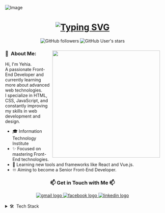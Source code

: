 ![Image](https://github.com/user-attachments/assets/ed223119-b138-4397-a0fb-9e26bab71bf9)

<div align="center">
    <h1>
        <a href="https://git.io/typing-svg">
            <img src="https://readme-typing-svg.herokuapp.com?font=Fira+Code&weight=700&size=30&pause=1000&center=true&vCenter=true&width=1000&lines=Hi+There+%F0%9F%91%8B+!;I+am+Yehia+%F0%9F%98%84;I+am+a+Front+End+Developer+%F0%9F%92%BB" alt="Typing SVG" />
        </a>
    </h1>
</div>

<div align="center">
    <img alt="GitHub followers" src="https://img.shields.io/github/followers/Yehia?logo=github">
    <img alt="GitHub User's stars" src="https://img.shields.io/github/stars/Yehia?logo=github">
</div>

<h3> 🤵 &nbsp;About Me: <img src="https://raw.githubusercontent.com/sanjay-kv/sanjay-kv/main/Assets/illustration.png" min-width="300px" max-width="300px" width="350px" align="right"></h3>
<div>
    <p>
        Hi, I'm Yehia. <br>
        A passionate Front-End Developer and <br>currently learning more about advanced web technologies.<br>
        I specialize in HTML, CSS, JavaScript, and constantly improving my skills in web development and design.
    </p>
    <ul>
        <li>🎓 Information Technology Institute</li>
        <li>✨ Focused on mastering Front-End technologies.</li>
        <li>🌱 Learning new tools and frameworks like React and Vue.js.</li>
        <li>♾️ Aiming to become a Senior Front-End Developer.</li>
    </ul>
</div>

<div align="center">
    <h3> 📫 Get in Touch with Me 📫 </h3>
</div>

<div align="center">
    <a href="mailto:yahiamohammedyup@gmail.com">
        <img src="https://img.shields.io/badge/Gmail-D14836?style=for-the-badge&logo=gmail&logoColor=white" alt="gmail logo" />
    </a>
    <a href="[https://www.facebook.com/yehia](https://www.facebook.com/Yahia.M.Hussain?locale=ar_AR)">
        <img src="https://img.shields.io/badge/Facebook-1877F2?style=for-the-badge&logo=facebook&logoColor=white" alt="facebook logo" />
    </a>
    <a href="[https://www.linkedin.com/in/yehia](https://www.linkedin.com/in/yehia-mohammed-1518a1222/)">
        <img src="https://img.shields.io/badge/LinkedIn-0077B5?style=for-the-badge&logo=linkedin&logoColor=white" alt="linkedin logo" />
    </a>
</div>

<br>
<details>
    <summary>🛠 &nbsp;Tech Stack</summary>
    <br>
 <!-- HTML -->
<img src="https://cdn.jsdelivr.net/gh/devicons/devicon/icons/html5/html5-original.svg" height="40" alt="html logo" />
<!-- CSS -->
<img src="https://cdn.jsdelivr.net/gh/devicons/devicon/icons/css3/css3-original.svg" height="40" alt="css logo" />
<!-- JavaScript -->
<img src="https://cdn.jsdelivr.net/gh/devicons/devicon/icons/javascript/javascript-original.svg" height="40" alt="javascript logo" />
<!-- Bootstrap -->
<img src="https://cdn.jsdelivr.net/gh/devicons/devicon/icons/bootstrap/bootstrap-original.svg" height="40" alt="bootstrap logo" />
<!-- Python -->
<img src="https://cdn.jsdelivr.net/gh/devicons/devicon/icons/python/python-original.svg" height="40" alt="python logo" />
<!-- C++ -->
<img src="https://cdn.jsdelivr.net/gh/devicons/devicon/icons/cplusplus/cplusplus-original.svg" height="40" alt="cplusplus logo" />
<!--  git/github -->
<img src="https://cdn.jsdelivr.net/gh/devicons/devicon/icons/github/github-original.svg" height="40" alt="github logo" />
<!--  terminal -->
<img src="https://cdn.jsdelivr.net/gh/devicons/devicon/icons/bash/bash-original.svg" height="40" alt="bash logo" />
<!-- Stack Overflow -->
<img src="https://cdn.jsdelivr.net/gh/devicons/devicon/icons/stackoverflow/stackoverflow-original.svg" height="40" alt="stackoverflow logo" />

<!-- Node.js -->
<img src="https://cdn.jsdelivr.net/gh/devicons/devicon/icons/nodejs/nodejs-original.svg" height="40" alt="nodejs logo" />
<!-- Express.js -->
<img src="https://cdn.jsdelivr.net/gh/devicons/devicon/icons/express/express-original.svg" height="40" alt="express logo" />
<!-- Django -->
<img src="https://cdn.jsdelivr.net/gh/devicons/devicon/icons/django/django-plain.svg" height="40" alt="django logo" />
<!-- Flask -->
<img src="https://cdn.jsdelivr.net/gh/devicons/devicon/icons/flask/flask-original.svg" height="40" alt="flask logo" />
<!-- FastAPI -->
<img src="https://cdn.jsdelivr.net/gh/devicons/devicon/icons/fastapi/fastapi-original.svg" height="40" alt="fastapi logo" />
<!-- Spring Boot -->
<img src="https://cdn.jsdelivr.net/gh/devicons/devicon/icons/spring/spring-original.svg" height="40" alt="spring logo" />
<!-- .NET Core -->
<img src="https://cdn.jsdelivr.net/gh/devicons/devicon/icons/dotnetcore/dotnetcore-original.svg" height="40" alt=".NET Core logo" />
<!-- Ruby on Rails -->
<img src="https://cdn.jsdelivr.net/gh/devicons/devicon/icons/rails/rails-plain.svg" height="40" alt="rails logo" />
<!-- Go -->
<img src="https://cdn.jsdelivr.net/gh/devicons/devicon/icons/go/go-original.svg" height="40" alt="go logo" />
<!-- MySQL -->
<img src="https://cdn.jsdelivr.net/gh/devicons/devicon/icons/mysql/mysql-original.svg" height="40" alt="mysql logo" />
<!-- PostgreSQL -->
<img src="https://cdn.jsdelivr.net/gh/devicons/devicon/icons/postgresql/postgresql-original.svg" height="40" alt="postgresql logo" />
<!-- MongoDB -->
<img src="https://cdn.jsdelivr.net/gh/devicons/devicon/icons/mongodb/mongodb-original.svg" height="40" alt="mongodb logo" />
<!-- Redis -->
<img src="https://cdn.jsdelivr.net/gh/devicons/devicon/icons/redis/redis-original.svg" height="40" alt="redis logo" />
<!-- Docker -->
<img src="https://cdn.jsdelivr.net/gh/devicons/devicon/icons/docker/docker-original.svg" height="40" alt="docker logo" />
<!-- Kubernetes -->
<img src="https://cdn.jsdelivr.net/gh/devicons/devicon/icons/kubernetes/kubernetes-plain.svg" height="40" alt="kubernetes logo" />
<!-- GraphQL -->
<img src="https://cdn.jsdelivr.net/gh/devicons/devicon/icons/graphql/graphql-plain.svg" height="40" alt="graphql logo" />
</details>

